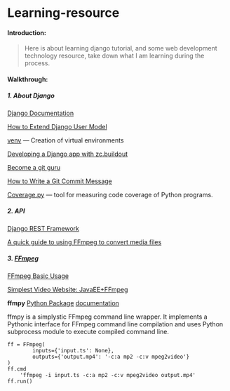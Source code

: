 # Learning-resource

#### Introduction:
> Here is about learning django tutorial, and some web development technology resource, take down what I am learning during the process.

#### Walkthrough:

##### 1. About Django

[Django Documentation](https://docs.djangoproject.com/en/1.11/intro/)

[How to Extend Django User Model](https://simpleisbetterthancomplex.com/tutorial/2016/07/22/how-to-extend-django-user-model.html)

[venv](https://docs.python.org/3/library/venv.html#venv-def) — Creation of virtual environments

[Developing a Django app with zc.buildout](https://jacobian.org/writing/django-apps-with-buildout/)

[Become a git guru](https://www.atlassian.com/git/tutorials)

[How to Write a Git Commit Message](https://chris.beams.io/posts/git-commit/)

[Coverage.py](https://coverage.readthedocs.io/en/coverage-4.4.1/) — tool for measuring code coverage of Python programs.

##### 2. API

[Django REST Framework](http://www.django-rest-framework.org/)

[A quick guide to using FFmpeg to convert media files](https://opensource.com/article/17/6/ffmpeg-convert-media-file-formats)


##### 3. [FFmpeg](https://www.ffmpeg.org/ffmpeg.html#Simple-filtergraphs)

[FFmpeg Basic Usage](http://blog.csdn.net/doublefi123/article/details/24325159)

[Simplest Video Website: JavaEE+FFmpeg](http://blog.csdn.net/leixiaohua1020/article/details/43870599)

**ffmpy** [Python Package](https://pypi.python.org/pypi/ffmpy) [documentation](https://ffmpy.readthedocs.io/en/latest/ffmpy.html)

ffmpy is a simplystic FFmpeg command line wrapper. It implements a Pythonic interface for FFmpeg command line compilation and uses Python subprocess module to execute compiled command line.

```
ff = FFmpeg(
        inputs={'input.ts': None},
        outputs={'output.mp4': '-c:a mp2 -c:v mpeg2video'}
)
ff.cmd
    'ffmpeg -i input.ts -c:a mp2 -c:v mpeg2video output.mp4'
ff.run()
```
